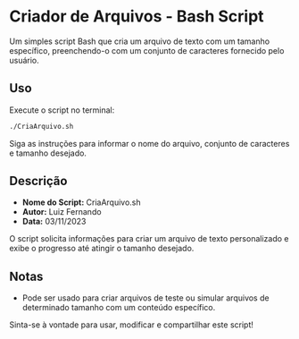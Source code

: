 # Criador de Arquivos - Bash Script

Um simples script Bash que cria um arquivo de texto com um tamanho específico, preenchendo-o com um conjunto de caracteres fornecido pelo usuário.

## Uso

Execute o script no terminal:

```bash
./CriaArquivo.sh
```

Siga as instruções para informar o nome do arquivo, conjunto de caracteres e tamanho desejado.

## Descrição

- **Nome do Script:** CriaArquivo.sh
- **Autor:** Luiz Fernando
- **Data:** 03/11/2023

O script solicita informações para criar um arquivo de texto personalizado e exibe o progresso até atingir o tamanho desejado.

## Notas

- Pode ser usado para criar arquivos de teste ou simular arquivos de determinado tamanho com um conteúdo específico.

Sinta-se à vontade para usar, modificar e compartilhar este script!
```
